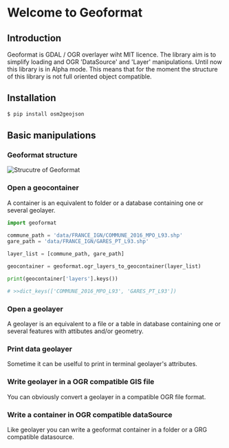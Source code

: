 # Welcome to Geoformat

## Introduction

Geoformat is GDAL / OGR  overlayer wiht MIT licence.
The library aim is to simplify loading and OGR 'DataSource' and 'Layer' manipulations.
Until now this library is in Alpha mode. This means that for the moment the structure of this library is not
full oriented object compatible.

## Installation


```sh
$ pip install osm2geojson
```

## Basic manipulations



### Geoformat structure

![Strucutre of Geoformat](https://framagit.org/Guilhain/Geoformat/raw/master/images/geoformat.png)

### Open a geocontainer

A container is an equivalent to folder or a database containing one or several geolayer.

```py
import geoformat

commune_path = 'data/FRANCE_IGN/COMMUNE_2016_MPO_L93.shp'
gare_path = 'data/FRANCE_IGN/GARES_PT_L93.shp'

layer_list = [commune_path, gare_path]

geocontainer = geoformat.ogr_layers_to_geocontainer(layer_list)

print(geocontainer['layers'].keys())

# >>dict_keys(['COMMUNE_2016_MPO_L93', 'GARES_PT_L93'])
```

### Open a geolayer

A geolayer is an equivalent to a file or a table in database containing one or several features with attibutes and/or
geometry.

### Print data geolayer

Sometime it can be uselful to print in terminal geolayer's attributes.

### Write geolayer in a OGR compatible GIS file

You can obviously convert a geolayer in a compatible OGR file format.

### Write a container in OGR compatible dataSource

Like geolayer you can write a geoformat container in a folder or a GRG compatible datasource.

